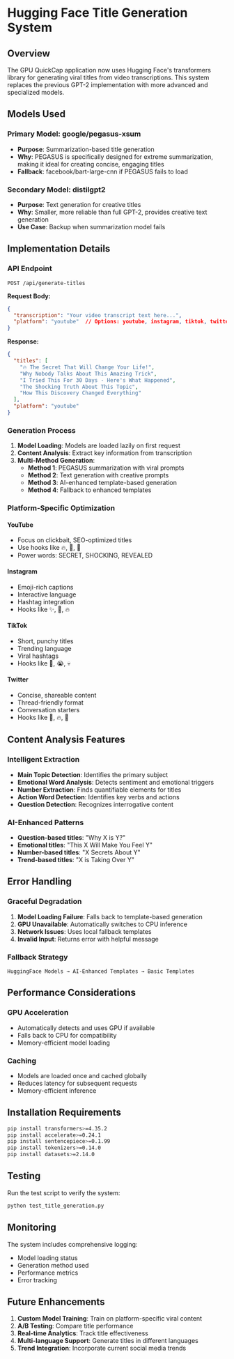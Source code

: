 # Hugging Face Title Generation System

## Overview

The GPU QuickCap application now uses Hugging Face's transformers library for generating viral titles from video transcriptions. This system replaces the previous GPT-2 implementation with more advanced and specialized models.

## Models Used

### Primary Model: google/pegasus-xsum
- **Purpose**: Summarization-based title generation
- **Why**: PEGASUS is specifically designed for extreme summarization, making it ideal for creating concise, engaging titles
- **Fallback**: facebook/bart-large-cnn if PEGASUS fails to load

### Secondary Model: distilgpt2
- **Purpose**: Text generation for creative titles
- **Why**: Smaller, more reliable than full GPT-2, provides creative text generation
- **Use Case**: Backup when summarization model fails

## Implementation Details

### API Endpoint
```
POST /api/generate-titles
```

**Request Body:**
```json
{
  "transcription": "Your video transcript text here...",
  "platform": "youtube"  // Options: youtube, instagram, tiktok, twitter
}
```

**Response:**
```json
{
  "titles": [
    "🔥 The Secret That Will Change Your Life!",
    "Why Nobody Talks About This Amazing Trick",
    "I Tried This For 30 Days - Here's What Happened",
    "The Shocking Truth About This Topic",
    "How This Discovery Changed Everything"
  ],
  "platform": "youtube"
}
```

### Generation Process

1. **Model Loading**: Models are loaded lazily on first request
2. **Content Analysis**: Extract key information from transcription
3. **Multi-Method Generation**:
   - **Method 1**: PEGASUS summarization with viral prompts
   - **Method 2**: Text generation with creative prompts
   - **Method 3**: AI-enhanced template-based generation
   - **Method 4**: Fallback to enhanced templates

### Platform-Specific Optimization

#### YouTube
- Focus on clickbait, SEO-optimized titles
- Use hooks like 🔥, 💯, 🤯
- Power words: SECRET, SHOCKING, REVEALED

#### Instagram
- Emoji-rich captions
- Interactive language
- Hashtag integration
- Hooks like ✨, 💫, 🔥

#### TikTok
- Short, punchy titles
- Trending language
- Viral hashtags
- Hooks like 🤯, 😭, 💀

#### Twitter
- Concise, shareable content
- Thread-friendly format
- Conversation starters
- Hooks like 🧵, 🔥, 💯

## Content Analysis Features

### Intelligent Extraction
- **Main Topic Detection**: Identifies the primary subject
- **Emotional Word Analysis**: Detects sentiment and emotional triggers
- **Number Extraction**: Finds quantifiable elements for titles
- **Action Word Detection**: Identifies key verbs and actions
- **Question Detection**: Recognizes interrogative content

### AI-Enhanced Patterns
- **Question-based titles**: "Why X is Y?"
- **Emotional titles**: "This X Will Make You Feel Y"
- **Number-based titles**: "X Secrets About Y"
- **Trend-based titles**: "X is Taking Over Y"

## Error Handling

### Graceful Degradation
1. **Model Loading Failure**: Falls back to template-based generation
2. **GPU Unavailable**: Automatically switches to CPU inference
3. **Network Issues**: Uses local fallback templates
4. **Invalid Input**: Returns error with helpful message

### Fallback Strategy
```
HuggingFace Models → AI-Enhanced Templates → Basic Templates
```

## Performance Considerations

### GPU Acceleration
- Automatically detects and uses GPU if available
- Falls back to CPU for compatibility
- Memory-efficient model loading

### Caching
- Models are loaded once and cached globally
- Reduces latency for subsequent requests
- Memory-efficient inference

## Installation Requirements

```bash
pip install transformers>=4.35.2
pip install accelerate>=0.24.1
pip install sentencepiece>=0.1.99
pip install tokenizers>=0.14.0
pip install datasets>=2.14.0
```

## Testing

Run the test script to verify the system:

```bash
python test_title_generation.py
```

## Monitoring

The system includes comprehensive logging:
- Model loading status
- Generation method used
- Performance metrics
- Error tracking

## Future Enhancements

1. **Custom Model Training**: Train on platform-specific viral content
2. **A/B Testing**: Compare title performance
3. **Real-time Analytics**: Track title effectiveness
4. **Multi-language Support**: Generate titles in different languages
5. **Trend Integration**: Incorporate current social media trends